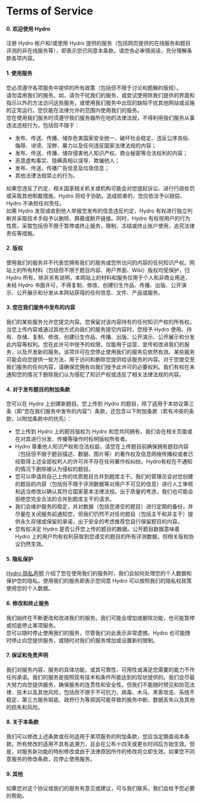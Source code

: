 # Terms of Service

#### 0. 欢迎使用 Hydro

注册 Hydro 帐户和/或使用 Hydro 提供的服务（包括网页提供的在线服务和题目评测的非在线服务等），即表示您已同意本条款。请您务必审慎阅读，充分理解条款各项内容。

#### 1. 使用服务

您必须遵守各项服务中提供的所有政策（包括但不限于讨论和题解的版规）。  
请勿滥用我们的服务。如，请勿干扰我们的服务，或尝试使用除我们提供的界面和指示以外的方法访问这些服务，或使用我们服务中出现的缺陷干扰其他网站或设施的正常运行。您仅能在法律允许的范围内使用我们的服务。  
您在使用我们服务时须遵守我们服务器所在地的法律法规，不得利用我们服务从事违法违规行为，包括但不限于：  

- 发布、传送、传播、储存危害国家安全统一、破坏社会稳定、违反公序良俗、侮辱、诽谤、淫秽、暴力以及任何违反国家法律法规的内容；
- 发布、传送、传播、储存侵害他人知识产权、商业秘密等合法权利的内容；
- 恶意虚构事实、隐瞒真相以误导、欺骗他人；
- 发布、传送、传播广告信息及垃圾信息；
- 其他法律法规禁止的行为。

如果您违反了约定，相关国家相关机关或机构可能会对您提起诉讼、进行行政处罚或采取其他制裁措施，Hydro 将给于协助。造成损害的，您应依法予以赔偿，Hydro 不承担任何责任。  
如果 Hydro 发现或收到他人举报您发布的信息违反约定，Hydro 有权进行独立判断并采取技术手段予以删除、屏蔽或断开链接。同时，Hydro 有权视用户的行为性质，采取包括但不限于暂停或终止服务，限制、冻结或终止账户使用，追究法律责任等措施。  

#### 2. 版权

使用我们的服务并不代表您拥有我们的服务或您所访问的内容的任何知识产权。网站上的所有材料（包括但不限于题目内容、用户界面、Wiki）版权均受保护，归 Hydro 所有。除非另有说明，本网站上的材料和服务仅用于个人和非商业用途，未经 Hydro 书面许可，不得复制、修改、创建衍生作品、传播、出版、公开演示、公开展示和分发从本网站获得的任何信息、文件、产品或服务。  

#### 3. 您在我们服务中发布的内容

我们的某些服务允许您提交内容。您保留对该内容持有的任何知识产权的所有权。  
当您上传内容或通过其他方式向我们的服务提交内容时，您授予 Hydro 使用、持有、存储、复制、修改、创建衍生作品、传播、出版、公开演示、公开展示和分发此内容等权利。您在此许可中授予的权限，仅能用于运营、宣传和改进我们的服务，以及开发新的服务。该项许可在您停止使用我们的服务后依然有效。某些服务可能会向您提供一些方法，用于访问和删除您提供给该服务的内容。对于您提交至我们服务的任何内容，请确保您拥有向我们授予此许可的必要权利。我们有权在未通知您的情况下删除我们认为侵犯了知识产权或违反了相关法律法规的内容。  

#### 4. 对于发布题目的附加条款

您可以在 Hydro 上创建新题目。您上传到 Hydro 的题目，除了适用于本协议第三条（即“您在我们服务中发布的内容”）条款，还包含以下附加条款（若有冲突的条款，以附加条款中的优先）：  

- 您上传到 Hydro 上的题目版权为 Hydro 和您共同拥有，我们会在相关页面或在对其进行分发、传播等操作时标明版权所有者。
- Hydro 尊重他人知识产权和合法权益，请您在上传题目前确保拥有题目内容（包括但不限于题目描述、数据、图片等）的著作权及信息网络传播权或者已经取得上述全部权利人的许可并不存在任何著作权纠纷。Hydro有权在不通知的情况下删除被认为侵权的题目。
- 您可以申请将自己上传的优质题目合并到题库主干。我们的管理员会对您创建的题目的内容（包括但不限于评测数据等对用户不可见的信息）进行人工审核和适当修改以确认其符合国家基本法律法规。出于质量的考虑，我们也可能会拒绝您完全合法的合并到题库主干的请求。
- 我们会维护服务的稳定，并对数据（包括您递交的题目）进行定期的备份，并尽量在关闭服务前通知您，但我们仍然不对任何题目（包括主干和非主干）提供永久存储或保留的承诺，出于安全的考虑推荐您自行保留题目的内容。
- 您有权决定 Hydro 是否公开您上传的题目的数据。公开题目数据意味着 Hydro 上的用户均有权利获取到您递交的题目的所有评测数据，但相关版权协议仍然生效。

#### 5. 隐私保护

[Hydro 隐私声明](/wiki/about#privacy) 介绍了您在使用我们的服务时，我们会如何处理您的个人数据和保护您的隐私。使用我们的服务即表示您同意 Hydro 可以按照我们的隐私权政策使用您的个人数据。  

#### 6. 修改和终止服务

我们始终在不断更改和改进我们的服务。我们可能会增加或删除功能，也可能暂停或彻底停止某项服务。  
您可以随时停止使用我们的服务，尽管我们对此表示非常遗憾。Hydro 也可能随时停止向您提供服务，或随时对我们的服务增加或设置新的限制。  

#### 7. 保证和免责声明

我们对服务内容、服务的具体功能，或其可靠性、可用性或满足您需要的能力不作任何承诺。我们的服务是按照现有技术和条件所能达到的现状提供的。我们会尽最大努力向您提供服务，确保服务的连贯性和安全性。但我们不能随时预见和防范法律、技术以及其他风险，包括但不限于不可抗力、病毒、木马、黑客攻击、系统不稳定、第三方服务瑕疵、政府行为等原因可能导致的服务中断、数据丢失以及其他的损失和风险。  

#### 8. 关于本条款

我们可以修改上述条款或任何适用于某项服务的附加条款，您应当定期查阅本条款。所有修改的适用不具有追溯力，且会在公布十四天或更长时间后方始生效。但是，对服务新功能的特别修改或由于法律原因所作的修改将立即生效。如果您不同意服务的修改条款，应停止使用服务。  

#### 9. 其他

如果您对这个协议或我们的服务有意见或建议，可与我们联系，我们会给予您必要的帮助。  